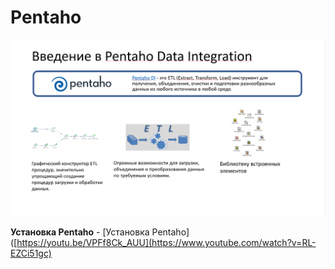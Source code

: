 # Pentaho

![](https://github.com/Artem-ne-Artem/Data-engineering-DL/blob/main/DE-101%20Modules/Module04/Pentaho/Pentaho.png)

**Установка Pentaho** - [Установка Pentaho]([https://youtu.be/VPFf8Ck_AUU](https://www.youtube.com/watch?v=RL-EZCi51gc)
